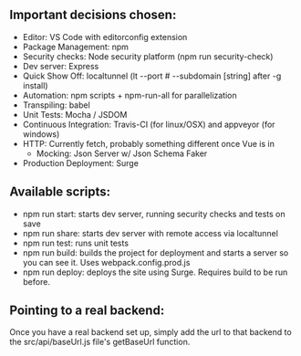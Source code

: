 

## Important decisions chosen:
  - Editor: VS Code with editorconfig extension
  - Package Management: npm
  - Security checks: Node security platform (npm run security-check)
  - Dev server: Express
  - Quick Show Off: localtunnel (lt --port # --subdomain [string] after -g install)
  - Automation: npm scripts + npm-run-all for parallelization 
  - Transpiling: babel
  - Unit Tests: Mocha / JSDOM
  - Continuous Integration: Travis-CI (for linux/OSX) and appveyor (for windows)
  - HTTP: Currently fetch, probably something different once Vue is in
    - Mocking: Json Server w/ Json Schema Faker
  - Production Deployment: Surge
  

## Available scripts:
  - npm run start: starts dev server, running security checks and tests on save
  - npm run share: starts dev server with remote access via localtunnel
  - npm run test: runs unit tests
  - npm run build: builds the project for deployment and starts a server so you can see it. Uses webpack.config.prod.js
  - npm run deploy: deploys the site using Surge. Requires build to be run before.


## Pointing to a real backend:
  Once you have a real backend set up, simply add the url to that backend to the src/api/baseUrl.js file's getBaseUrl function.
